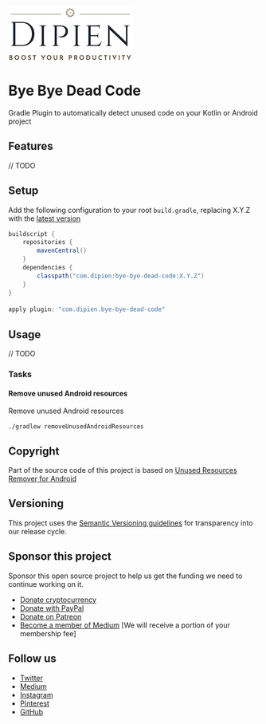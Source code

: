 [![Dipien](https://raw.githubusercontent.com/dipien/dipien-component-builder/master/.github/dipien_logo.png)](http://www.dipien.com)

# Bye Bye Dead Code

Gradle Plugin to automatically detect unused code on your Kotlin or Android project

## Features

// TODO

## Setup

Add the following configuration to your root `build.gradle`, replacing X.Y.Z with the [latest version](https://github.com/dipien/bye-bye-dead-code/releases/latest)

```groovy
buildscript {
    repositories {
        mavenCentral()
    }
    dependencies {
        classpath("com.dipien:bye-bye-dead-code:X.Y.Z")
    }
}

apply plugin: "com.dipien.bye-bye-dead-code"
```

## Usage

// TODO

### Tasks

#### Remove unused Android resources

Remove unused Android resources

```
./gradlew removeUnusedAndroidResources
```

## Copyright

Part of the source code of this project is based on [Unused Resources Remover for Android](https://github.com/konifar/gradle-unused-resources-remover-plugin)

## Versioning

This project uses the [Semantic Versioning guidelines](http://semver.org/) for transparency into our release cycle.

## Sponsor this project

Sponsor this open source project to help us get the funding we need to continue working on it.

* [Donate cryptocurrency](http://coinbase.dipien.com/)
* [Donate with PayPal](http://paypal.dipien.com/)
* [Donate on Patreon](http://patreon.dipien.com/)
* [Become a member of Medium](https://maxirosson.medium.com/membership) [We will receive a portion of your membership fee]

## Follow us
* [Twitter](http://twitter.dipien.com)
* [Medium](http://medium.dipien.com)
* [Instagram](http://instagram.dipien.com)
* [Pinterest](http://pinterest.dipien.com)
* [GitHub](http://github.dipien.com)
